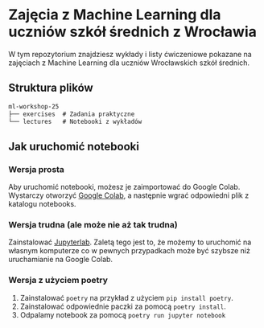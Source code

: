 # Zajęcia z Machine Learning dla uczniów szkół średnich z Wrocławia

W tym repozytorium znajdziesz wykłady i listy ćwiczeniowe pokazane na zajęciach z Machine Learning dla uczniów Wrocławskich szkół średnich.

## Struktura plików
```markdown
ml-workshop-25
├── exercises  # Zadania praktyczne
└── lectures   # Notebooki z wykładów
```

## Jak uruchomić notebooki
### Wersja prosta
Aby uruchomić notebooki, możesz je zaimportować do Google Colab. Wystarczy otworzyć [Google Colab](https://colab.research.google.com/), a następnie wgrać odpowiedni plik z katalogu notebooks.

### Wersja trudna (ale może nie aż tak trudna)
Zainstalować [Jupyterlab](https://jupyter.org/install). Zaletą tego jest to, że możemy to uruchomić na własnym komputerze co w pewnych przypadkach może być szybsze niż uruchamianie na Google Colab.

### Wersja z użyciem poetry 
1. Zainstalować `poetry` na przykład z użyciem `pip install poetry`.
2. Zainstalować odpowiednie paczki za pomocą `poetry install`.
3. Odpalamy notebook za pomocą `poetry run jupyter notebook`

